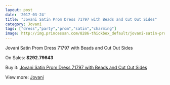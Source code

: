 ```yaml
---
layout: post
date: '2017-03-24'
title: "Jovani Satin Prom Dress 71797 with Beads and Cut Out Sides"
category: Jovani
tags: ["dress","party","prom","satin","charming"]
image: http://img.princessan.com/8286-thickbox_default/jovani-satin-prom-dress-71797-with-beads-and-cut-out-sides.jpg
---
```

Jovani Satin Prom Dress 71797 with Beads and Cut Out Sides

On Sales: **$292.79643**
<a href="https://www.princessan.com/en/jovani/3655-jovani-satin-prom-dress-71797-with-beads-and-cut-out-sides.html"><amp-img layout="responsive" width="600" height="600" src="//img.princessan.com/8286-thickbox_default/jovani-satin-prom-dress-71797-with-beads-and-cut-out-sides.jpg" alt="Jovani Satin Prom Dress 71797 with Beads and Cut Out Sides 0" /></a>
<a href="https://www.princessan.com/en/jovani/3655-jovani-satin-prom-dress-71797-with-beads-and-cut-out-sides.html"><amp-img layout="responsive" width="600" height="600" src="//img.princessan.com/8287-thickbox_default/jovani-satin-prom-dress-71797-with-beads-and-cut-out-sides.jpg" alt="Jovani Satin Prom Dress 71797 with Beads and Cut Out Sides 1" /></a>

Buy it: [Jovani Satin Prom Dress 71797 with Beads and Cut Out Sides](https://www.princessan.com/en/jovani/3655-jovani-satin-prom-dress-71797-with-beads-and-cut-out-sides.html "Jovani Satin Prom Dress 71797 with Beads and Cut Out Sides")

View more: [Jovani](https://www.princessan.com/en/26-jovani "Jovani")